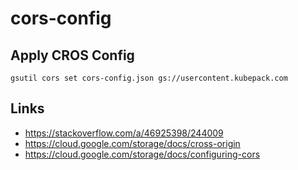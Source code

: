 # cors-config

## Apply CROS Config
```console
gsutil cors set cors-config.json gs://usercontent.kubepack.com
```

## Links
- https://stackoverflow.com/a/46925398/244009
- https://cloud.google.com/storage/docs/cross-origin
- https://cloud.google.com/storage/docs/configuring-cors
